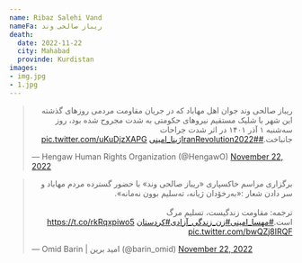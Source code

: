 ```yaml
---
name: Ribaz Salehi Vand
nameFa: ریباز صالحی وند
death:
  date: 2022-11-22
  city: Mahabad
  provinde: Kurdistan
images:
- img.jpg
- 1.jpg
---
```


<blockquote class="twitter-tweet"><p lang="fa" dir="rtl">ریباز صالحی وند جوان اهل مهاباد که در جریان مقاومت مردمی روزهای گذشته این شهر با شلیک مستقیم نیروهای حکومتی به شدت مجروح شده بود، روز سه‌شنبه ۱ آذر ۱۴۰۱ در اثر شدت جراحات جانباخت.<a href="https://twitter.com/hashtag/IranRevolution2022?src=hash&amp;ref_src=twsrc%5Etfw">#IranRevolution2022</a><a href="https://twitter.com/hashtag/%DA%98%DB%8C%D9%86%D8%A7_%D8%A7%D9%85%DB%8C%D9%86%DB%8C?src=hash&amp;ref_src=twsrc%5Etfw">#ژینا_امینی</a> <a href="https://t.co/uKuDjzXAPG">pic.twitter.com/uKuDjzXAPG</a></p>&mdash; Hengaw Human Rights Organization (@HengawO) <a href="https://twitter.com/HengawO/status/1595084472663564289?ref_src=twsrc%5Etfw">November 22, 2022</a></blockquote> <script async src="https://platform.twitter.com/widgets.js" charset="utf-8"></script>

<blockquote class="twitter-tweet"><p lang="ckb" dir="rtl">برگزاری مراسم خاکسپاری «ریباز صالحی وند» با حضور گستردە مردم مهاباد و سر دادن شعار :«بەرخۆدان ژیانه، تەسلیم بوون نەمانه».<br><br>ترجمە: مقاومت زندگیست، تسلیم مرگ است.<a href="https://twitter.com/hashtag/%D9%85%D9%87%D8%B3%D8%A7_%D8%A7%D9%85%DB%8C%D9%86%DB%8C?src=hash&amp;ref_src=twsrc%5Etfw">#مهسا_امینی</a><a href="https://twitter.com/hashtag/%D8%B2%D9%86_%D8%B2%D9%86%D8%AF%DA%AF%DB%8C_%D8%A2%D8%B2%D8%A7%D8%AF%DB%8C?src=hash&amp;ref_src=twsrc%5Etfw">#زن_زندگی_آزادی</a><a href="https://twitter.com/hashtag/%D9%83%D8%B1%D8%AF%D8%B3%D8%AA%D8%A7%D9%86?src=hash&amp;ref_src=twsrc%5Etfw">#كردستان</a> <a href="https://t.co/rkRqxpiwo5">https://t.co/rkRqxpiwo5</a> <a href="https://t.co/bwQZj8IRQF">pic.twitter.com/bwQZj8IRQF</a></p>&mdash; Omid Barin | امید برین (@barin_omid) <a href="https://twitter.com/barin_omid/status/1595054116128129031?ref_src=twsrc%5Etfw">November 22, 2022</a></blockquote> <script async src="https://platform.twitter.com/widgets.js" charset="utf-8"></script>